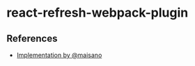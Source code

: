 # react-refresh-webpack-plugin

## References

- [Implementation by @maisano](https://gist.github.com/maisano/441a4bc6b2954205803d68deac04a716)
